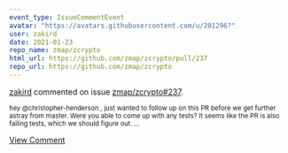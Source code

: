 ```yaml
---
event_type: IssueCommentEvent
avatar: "https://avatars.githubusercontent.com/u/201296?"
user: zakird
date: 2021-01-23
repo_name: zmap/zcrypto
html_url: https://github.com/zmap/zcrypto/pull/237
repo_url: https://github.com/zmap/zcrypto
---
```


<a href='https://github.com/zakird' target='_blank'>zakird</a> commented on issue <a href='https://github.com/zmap/zcrypto/pull/237' target='_blank'>zmap/zcrypto#237</a>.

<small>hey @christopher-henderson , just wanted to follow up on this PR before we get further astray from master. Were you able to come up with any tests? It seems like the PR is also failing tests, which we should figure out. ...</small>

<a href='https://github.com/zmap/zcrypto/pull/237' target='_blank'>View Comment</a>